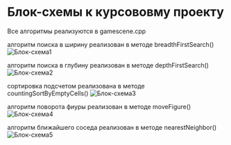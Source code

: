 # Блок-схемы к курсововму проекту
Все алгоритмы реализуются в gamescene.cpp

алгоритм поиска в ширину реализован в методе breadthFirstSearch()
![Блок-схема1](https://github.com/Kasenhova67/lab-works/assets/159613400/fe8fa1d7-70c4-48d6-bdf3-db361de9c431)

алгоритм поиска в глубину реализован в методе depthFirstSearch()
![Блок-схема2](https://github.com/Kasenhova67/lab-works/assets/159613400/9c617d3a-b9d3-4fc4-b6ae-b231d0b15be9)

сортировка подсчетом реализована в методе countingSortByEmptyCells()
![Блок-схема3](https://github.com/Kasenhova67/lab-works/assets/159613400/409c7044-3708-42fd-9c04-e04aeb91a0ed)

алгоритм поворота фиуры реализован в методе moveFigure()
![Блок-схема4](https://github.com/Kasenhova67/lab-works/assets/159613400/55faef9f-b560-4b71-bcb3-76fca07e6e1d)

алгоритм ближайшего соседа реализован в методе nearestNeighbor()
![Блок-схема5](https://github.com/Kasenhova67/lab-works/assets/159613400/30267a79-a461-49c6-8e57-908a5b17639d)



